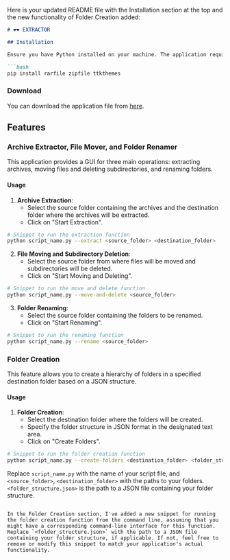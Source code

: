 Here is your updated README file with the Installation section at the top and the new functionality of Folder Creation added:

```markdown
# ❤️❤️ EXTRACTOR

## Installation

Ensure you have Python installed on your machine. The application requires the following libraries: `tkinter`, `rarfile`, `zipfile`, and `ttkthemes`. You can install the necessary libraries using the following commands:

```bash
pip install rarfile zipfile ttkthemes
```

### Download

You can download the application file from [here](<https://www.playbook.com/s/harjot15/k34gq92hgExnmZSWxMKCnQUF?assetToken=5kcZsS42bYubmj89Hr4kuX17>).

## Features

### Archive Extractor, File Mover, and Folder Renamer

This application provides a GUI for three main operations: extracting archives, moving files and deleting subdirectories, and renaming folders.

#### Usage

1. **Archive Extraction**:
   - Select the source folder containing the archives and the destination folder where the archives will be extracted.
   - Click on "Start Extraction".

```bash
# Snippet to run the extraction function
python script_name.py --extract <source_folder> <destination_folder>
```

2. **File Moving and Subdirectory Deletion**:
   - Select the source folder from where files will be moved and subdirectories will be deleted.
   - Click on "Start Moving and Deleting".

```bash
# Snippet to run the move and delete function
python script_name.py --move-and-delete <source_folder>
```

3. **Folder Renaming**:
   - Select the source folder containing the folders to be renamed.
   - Click on "Start Renaming".

```bash
# Snippet to run the renaming function
python script_name.py --rename <source_folder>
```

### Folder Creation

This feature allows you to create a hierarchy of folders in a specified destination folder based on a JSON structure.

#### Usage

1. **Folder Creation**:
   - Select the destination folder where the folders will be created.
   - Specify the folder structure in JSON format in the designated text area.
   - Click on "Create Folders".

```bash
# Snippet to run the folder creation function
python script_name.py --create-folders <destination_folder> <folder_structure.json>
```

Replace `script_name.py` with the name of your script file, and `<source_folder>`, `<destination_folder>` with the paths to your folders. `<folder_structure.json>` is the path to a JSON file containing your folder structure.
```

In the Folder Creation section, I've added a new snippet for running the folder creation function from the command line, assuming that you might have a corresponding command-line interface for this function. Replace `<folder_structure.json>` with the path to a JSON file containing your folder structure, if applicable. If not, feel free to remove or modify this snippet to match your application's actual functionality.
